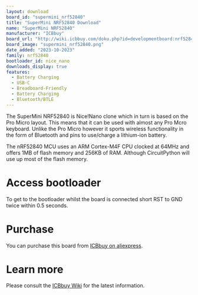 ```yaml
---
layout: download
board_id: "supermini_nrf52840"
title: "SuperMini NRF52840 Download"
name: "SuperMini NRF52840"
manufacturer: "ICBbuy"
board_url: "http://wiki.icbbuy.com/doku.php?id=developmentboard:nrf52840"
board_image: "supermini_nrf52840.png"
date_added: "2023-10-2023"
family: nrf52840
bootloader_id: nice_nano
downloads_display: true
features:
  - Battery Charging
  - USB-C
  - Breadboard-Friendly
  - Battery Charging
  - Bluetooth/BTLE
---
```


The SuperMini NRF52840 is Nice!Nano clone which in turn is based on the Pro Micro layout. This means that it can be used with almost any Pro Mcro keyboard. Unlike the Pro Micro however it sports wireless functionality in the form of Bluetooth and pins to use/charge a lithium-ion battery.

The nRF52840 MCU uses an ARM Cortex-M4F CPU clocked at 64MHz and offers 1MB of flash memory and 256KB of RAM. Although CircuitPython will use up most of the flash memory.

# Access bootloader
To get to the bootloader whilst the board is connected short RST to GND twice within 0.5 seconds.

# Purchase
You can purchase this board from [ICBbuy on aliexpress](https://www.aliexpress.com/item/3256805833497363.html).

# Learn more
Please consult the [ICBbuy Wiki](http://wiki.icbbuy.com/doku.php?id=developmentboard:nrf52840) for the latest information.
